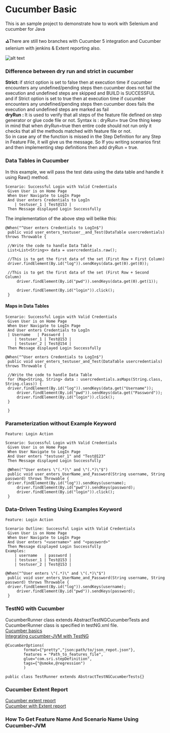 # Cucumber Basic
This is an sample project to demonstrate how to work with Selenium and cucumber for Java

:golf:There are still two branches with Cucumber 5 integration and Cucumber selenium with jenkins & Extent reporting also.


![alt text](https://github.com/venkywarriors619/Cucumber/blob/cucumberbasic/cucumber.jpg ":mag_right: Keep Exploring :mag:")

### Difference between dry run and strict in cucumber
<strong>Strict: </strong>if strict option is set to false then at execution time if cucumber encounters any undefined/pending steps then cucumber does not fail the execution and undefined steps are skipped and BUILD is SUCCESSFUL 
<br>and if Strict option is set to true then at execution time if cucumber encounters any undefined/pending steps then cucumber does fails the execution and undefined steps are marked as fail <br>
<strong>dryRun : </strong>It is used to verify that all steps of the feature file defined on step generator or glue code file or not. Syntax is : dryRun= true
One thing keep in mind that when dryRun=true then entire code should not run only it checks that all the methods matched with feature file or not.
<br> So in case any of the function is missed in the Step Definition for any Step in Feature File, it will give us the message. So If you writing scenarios first and then implementing step definitions then add dryRun = true.
### Data Tables in Cucumber
In this example, we will pass the test data using the data table and handle it using Raw() method.
```
Scenario: Successful Login with Valid Credentials
 Given User is on Home Page
 When User Navigate to LogIn Page
 And User enters Credentials to LogIn
    | testuser_1 | Test@153 |
 Then Message displayed Login Successfully
```
The implementation of the above step will belike this:
```
@When("^User enters Credentials to LogIn$")
 public void user_enters_testuser__and_Test(DataTable usercredentials) throws Throwable {
 
 //Write the code to handle Data Table
 List<List<String>> data = usercredentials.raw();
 
 //This is to get the first data of the set (First Row + First Column)
 driver.findElement(By.id("log")).sendKeys(data.get(0).get(0)); 
 
 //This is to get the first data of the set (First Row + Second Column)
     driver.findElement(By.id("pwd")).sendKeys(data.get(0).get(1));
 
     driver.findElement(By.id("login")).click();
 }
```
#### Maps in Data Tables
```
Scenario: Successful Login with Valid Credentials
 Given User is on Home Page
 When User Navigate to LogIn Page
 And User enters Credentials to LogIn
 | Username   | Password |
    | testuser_1 | Test@153 |
    | testuser_2 | Test@154 |
 Then Message displayed Login Successfully
```
```
@When("^User enters Credentials to LogIn$")
 public void user_enters_testuser_and_Test(DataTable usercredentials) throws Throwable {
 
 //Write the code to handle Data Table
 for (Map<String, String> data : usercredentials.asMaps(String.class, String.class)) {
 driver.findElement(By.id("log")).sendKeys(data.get("Username")); 
     driver.findElement(By.id("pwd")).sendKeys(data.get("Password"));
     driver.findElement(By.id("login")).click();
 }
 
 }
```
### Parameterization without Example Keyword
```
Feature: Login Action
 
Scenario: Successful Login with Valid Credentials
 Given User is on Home Page
 When User Navigate to LogIn Page
 And User enters "testuser_1" and "Test@123"
 Then Message displayed Login Successfully
```
```
 @When("^User enters \"(.*)\" and \"(.*)\"$")
 public void user_enters_UserName_and_Password(String username, String password) throws Throwable {
 driver.findElement(By.id("log")).sendKeys(username); 
     driver.findElement(By.id("pwd")).sendKeys(password);
     driver.findElement(By.id("login")).click();
 }
```
### Data-Driven Testing Using Examples Keyword
```
Feature: Login Action
 
Scenario Outline: Successful Login with Valid Credentials
 Given User is on Home Page
 When User Navigate to LogIn Page
 And User enters "<username>" and "<password>"
 Then Message displayed Login Successfully
Examples:
    | username   | password |
    | testuser_1 | Test@153 |
    | testuser_2 | Test@153 |
```
```
@When("^User enters \"(.*)\" and \"(.*)\"$")
 public void user_enters_UserName_and_Password(String username, String password) throws Throwable {
 driver.findElement(By.id("log")).sendKeys(username); 
     driver.findElement(By.id("pwd")).sendKeys(password);
 }
```
### TestNG with Cucumber
CucumberRunner class extends AbstractTestNGCucumberTests and CucumberRunner class is specified in testNG.xml file.
<br><a href="https://www.lambdatest.com/blog/automation-testing-with-selenium-cucumber-testng/">Cucumber basics</a>
<br><a href="http://www.amitrawat.tech/post/cucumber-jvm-with-testng/">Integrating cucumber-JVM with TestNG</a>
```
@CucumberOptions(
        format={"pretty","json:path/to/json_repot.json"},
        features = "Path_to_features_file",
        glue="com.sri.stepDefinition",
        tags={"@smoke,@regression")
        )

public class TestRunner extends AbstractTestNGCucumberTests{}
```
### Cucumber Extent Report
<a href="https://www.toolsqa.com/selenium-cucumber-framework/cucumber-extent-report/">Cucumber extent report</a>
<br><a href="https://medium.com/@praveendavidmathew/creating-cucumber-extent-report-the-right-way-3298a247e545">Cucumber with Extent report</a>
### How To Get Feature Name And Scenario Name Using Cucumber-JVM
